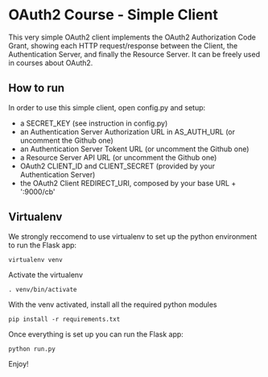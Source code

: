 # OAuth2 Course - Simple Client

This very simple OAuth2 client implements the OAuth2 Authorization Code Grant, showing each HTTP request/response between the Client, the Authentication Server, and
finally the Resource Server. It can be freely used in courses about OAuth2.

## How to run

In order to use this simple client, open config.py and setup:
- a SECRET_KEY (see instruction in config.py)
- an Authentication Server Authorization URL in AS_AUTH_URL (or uncomment the Github one)
- an Authentication Server Tokent URL (or uncomment the Github one)
- a Resource Server API URL (or uncomment the Github one)
- OAuth2 CLIENT_ID and CLIENT_SECRET (provided by your Authentication Server)
- the OAuth2 Client REDIRECT_URI, composed by your base URL + ':9000/cb'

## Virtualenv
We strongly reccomend to use virtualenv to set up the python environment to run the Flask app:

```
virtualenv venv
```
Activate the virtualenv
```
. venv/bin/activate
```
With the venv activated, install all the required python modules
```
pip install -r requirements.txt
```

Once everything is set up you can run the Flask app:

```
python run.py
```

Enjoy!
